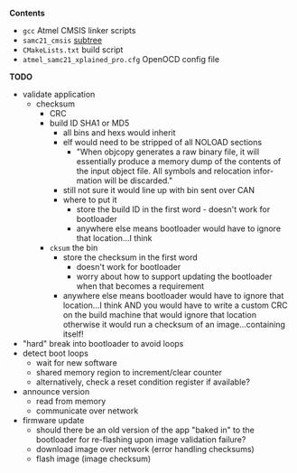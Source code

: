 **Contents**

* `gcc` Atmel CMSIS linker scripts
* `samc21_cmsis` [subtree](https://github.com/benjaminjnoack/samc21_cmsis)
* `CMakeLists.txt` build script
* `atmel_samc21_xplained_pro.cfg` OpenOCD config file

**TODO**

* validate application
    * checksum
        * CRC
        * build ID SHA1 or MD5
            * all bins and hexs would inherit
            * elf would need to be stripped of all NOLOAD sections
                * "When objcopy generates a raw binary file, it will essentially produce
                   a memory dump of the contents of the input object file. All symbols and relocation infor-
                   mation will be discarded."
            * still not sure it would line up with bin sent over CAN
            * where to put it
                * store the build ID in the first word - doesn't work for bootloader
                * anywhere else means bootloader would have to ignore that location...I think
        * `cksum` the bin
            * store the checksum in the first word
                * doesn't work for bootloader
                * worry about how to support updating the bootloader when that becomes a requirement
            * anywhere else means bootloader would have to ignore that location...I think
            AND you would have to write a custom CRC on the build machine that would ignore that location
            otherwise it would run a checksum of an image...containing itself!
* "hard" break into bootloader to avoid loops
* detect boot loops
    * wait for new software
    * shared memory region to increment/clear counter
    * alternatively, check a reset condition register if available?
* announce version
    * read from memory
    * communicate over network
* firmware update
    * should there be an old version of the app "baked in" to the bootloader for re-flashing upon image validation failure?
    * download image over network (error handling checksums)
    * flash image (image checksum)

